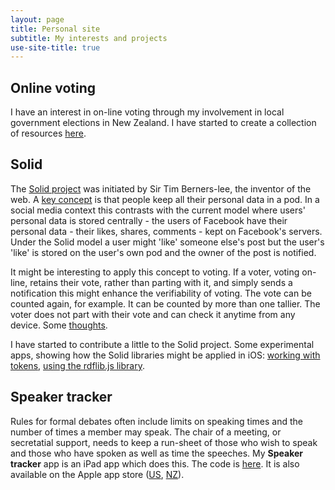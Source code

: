 ```yaml
---
layout: page
title: Personal site
subtitle: My interests and projects
use-site-title: true
---
```



## Online voting
I have an interest in on-line voting through my involvement in local government elections in New Zealand. I have started to create a collection of resources [here](Online-voting/).

## Solid
The [Solid project](https://solid.inrupt.com/about) was initiated by Sir Tim Berners-lee, the inventor of the web.  A [key concept](https://solid.inrupt.com/how-it-works) is that people keep all their personal data in a pod.  In a social media context this contrasts with the current model where users' personal data is stored centrally - the users of Facebook have their personal data - their likes, shares, comments - kept on Facebook's servers.  Under the Solid model a user might 'like' someone else's post but the user's 'like' is stored on the user's own pod and the owner of the post is notified.    

It might be interesting to apply this concept to voting. If a voter, voting on-line, retains their vote, rather than parting with it, and simply sends a notification this might enhance the verifiability of voting. The vote can be counted again, for example.  It can be counted by more than one tallier.  The voter does not part with their vote and can check it anytime from any device.  Some [thoughts](Solid-voting/).

I have started to contribute a little to the Solid project.  Some experimental apps, showing how the Solid libraries might be applied in iOS: [working with tokens](https://github.com/wrmack/Get-tokens), [using the rdflib.js library](https://github.com/wrmack/RDF-iOS).


## Speaker tracker
Rules for formal debates often include limits on speaking times and the number of times a member may speak.  The chair of a meeting, or secretatial support, needs to keep a run-sheet of those who wish to speak and those who have spoken as well as time the speeches. My **Speaker tracker** app is an iPad app which does this. The code is [here](https://github.com/wrmack/SpeakerTracker).  It is also available on the Apple app store ([US](https://itunes.apple.com/us/app/speaker-tracker/id1141784629?mt=8), [NZ](https://itunes.apple.com/nz/app/speaker-tracker/id1141784629?mt=8)).  
